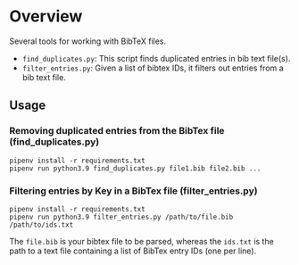 # Overview

Several tools for working with BibTeX files.

- `find_duplicates.py`: This script finds duplicated entries in bib text file(s).
- `filter_entries.py`: Given a list of bibtex IDs, it filters out entries from a bib text file.

## Usage

### Removing duplicated entries from the BibTex file (find_duplicates.py)

```
pipenv install -r requirements.txt
pipenv run python3.9 find_duplicates.py file1.bib file2.bib ...
```

### Filtering entries by Key in a BibTex file (filter_entries.py)

```
pipenv install -r requirements.txt
pipenv run python3.9 filter_entries.py /path/to/file.bib /path/to/ids.txt
```

The `file.bib` is your bibtex file to be parsed, whereas the `ids.txt` is the path to a text file containing a list of
BibTex entry IDs (one per line). 



